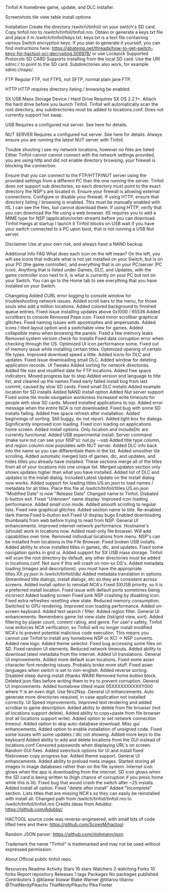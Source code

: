 Tinfoil
A homebrew game, update, and DLC installer.

Screenshots
tile view table install options

Installation
Create the directory /switch/tinfoil/ on your switch's SD card.
Copy tinfoil.nro to /switch/tinfoil/tinfoil.nro.
Obtain or generate a keys.txt file and place it in /switch/tinfoil/keys.txt. keys.txt is a text file containing various Switch encryption keys. If you plan to generate it yourself, you can find instructions here: https://gbatemp.net/threads/how-to-get-switch-keys-for-hactool-xci-decrypting.506978/ or use Lockpick
Supported Protocols
SD CARD
Supports installing from the local SD card. Use the URI sdmc:/ to point to the SD card. Subdirectories also work, for example sdmc://nsps/.

FTP
Regular FTP, not FTPS, not SFTP, normal plain jane FTP.

HTTP
HTTP requires directory listing / browsing be enabled.

SX USB Mass Storage Device / Hard Drive
Requires SX OS 2.2.1+. Attach the hard drive before you launch Tinfoil. Tinfoil will automatically scan the root directory, any subdirectories must be added to locations.conf. Does not currently support hot swap.

USB
Requires a configured nut server. See here for details.

NUT SERVER
Requires a configured nut server. See here for details. Always ensure you are running the latest NUT server with Tinfoil.

Trouble shooting
I see my network locations, however no files are listed
Either Tinfoil cannot cannot connect with the network settings provided, you are using http and did not enable directory browsing, your firewall is blocking the connection.

Ensure that you can connect to the FTP/HTTP/NUT server using the provided settings from a different PC than the one running the server.
Tinfoil does not support sub directories, so each directory must point to the exact directory the NSP's are located in.
Ensure your firewall is allowing external connections. Configure or disable your firewall.
If using HTTP, ensure that directory listing / browsing is enabled. This must be manually enabled with IIS.
I can see the files, but cannot download them.
If using HTTP, verify that you can download the file using a web browser. IIS requires you to add a MIME type for NSP (application/octet-stream) before you can download.
Tinfoil Hangs at startup I launch it
Tinfoil blocks on USB wait if you have your switch connected to a PC upon boot, that is not running a USB Nut server.

Disclaimer
Use at your own risk, and always have a NAND backup.

Additional Info
FAQ
What does each icon on the left mean?
On the left, you will see icons that indicate what is not yet installed on your Switch, but is on your PC (the game controller), and everything that is on your PC/server (PC icon). Anything that is listed under Games, DLC, and Updates, with the game controller icon next to it, is what is currently on your PC but not on your Switch. You can go to the Home tab to see everything that you have installed on your Switch.

Changelog
Added CURL error logging to console window for troubleshooting network issues.
Added scroll bars to the menu, for those souls who add a million locations.
Added colored background to finished queue entries.
Fixed issue installing updates above 0x1000 / 65536
Added scrollbars to console
Removed Pepe icon.
Fixed minor scrollbar graphical glitches.
Fixed naming issues with apostrophes and ampersands.
Added icons / tiled layout option and a switchable view for games.
Added collapsible menu when browsing the panels.
Fixed a few memory leaks
Removed system version check for installs
Fixed data corruption error when checking through the OS.
Optimized UI icon performance some.
Fixed out of memory issue while installing certain titles.
Optimized opening of certain file types.
Improved download speed a little.
Added icons for DLC and updates.
Fixed issue downloading small DLC.
Added window for deleting application records.
UI Tweaks
Added sorting for network directories.
Added file size and modified date for FTP locations.
Added free space indicators.
Moved progress bar to stop
Added version and language to title list, and cleaned up the names
Fixed early failed install bug from last commit, caused by slow SD cards.
Fixed small DLC installs
Added example location for SD installs
Added NAND install option
Added Nut server support
Fixed some tile mode navigation wonkiness
Increased write timeouts for people with slow SD cards.
Moved installed applications to top.
Added error message when the entire NCA is not downloaded.
Fixed bug with some SD installs failing.
Added free space refresh after installation.
Added beginnings of sorting. Still buggy, do not report.
Added light box for dialogs.
Significantly improved icon loading.
Fixed icon loading on applications home screen.
Added install options. Only location and includeDlc are currently functional.
Added USB experimental install. Server command (make sure nut can see your NSP's): nut.py --usb
Added title type column, and region column now populates with NUT server.
Added DLC info back into the name so you can differentiate them in the list.
Added smoother tile scrolling.
Added automatic merged lists of games, dlc, and updates, and hides titles you already have installed. These sections merge all of the titles from all of your locations into one unique list.
Merged updates section only shows updates higher than what you have installed.
Added list of DLC and updates to the install dialog.
Included Latest Update on the install dialog now works.
Added support for loading titles.US.en.json to load names / metadata for all titles. Place this file at /switch/tinfoil/titles.US.en.json
"Modified Date" is now "Release Date"
Changed name to Tinfoil.
Disbaled b-button exit.
Fixed "Unknown" name display.
Improved icon loading performance.
Added small icon mode.
Added smooth scrolling to regular lists.
Fixed new graphical glitches.
Added section name to title.
Re-enabled dark theme
Fixed b-button exit
Fixed UI display bugs
Enabled downloading thumbnails from web before trying to read from NSP.
General UI enhancements.
Improved internet network performance.
Hostname's (should) work in locations now.
Added read-only file browser. Will add capabilities over time.
Removed individual locations from menu. NSP's can be installed from locations in the File Browser.
Fixed broken USB installs.
Added ability to show installed titles in games, dlc, and updates.
Fixed some navigation quirks in grid ui.
Added support for SX USB mass storage. Tinfoil will scan the root directory by default, any other directories must be added in locations.conf. Not sure if this will crash on non-sx OS's.
Added metadata loading (images and descriptions). you must have the appropriate titles.XX.yy.json in /switch/tinfoil/db/
Added metadata translation in options.
Streamlined title dialogs, install dialogs, etc so they are consistent across screens.
Added install option to reinstall NCA's
Fixed SXUSB priority, so it is a preferred install location.
Fixed issue with default ports sometimes being incorrect
Added loading screen
Fixed junk NSP crashing by disabling icon.
Fixed extra refreshes resetting view state.
Reduced memory consumption.
Switched to GPU rendering.
Improved icon loading performance.
Added on-screen keyboard.
Added text search / filter.
Added region filter.
General UI enhancements.
Remembers game list view state (list/grid view, sort).
Added filtering by player count, content rating, and genre.
For user's safety, Tinfoil now enforces NCA verification, so Tinfoil will no longer install modified NCA's to prevent potential malicious code execution. This means you cannot use Tinfoil to install any homebrew NSP or XCI -> NSP converts.
Added new logo.
Added theme selector.
Fixed bug accessing some files on SD.
Fixed random UI elements.
Reduced network timeouts.
Added ability to download latest metadata from the internet.
Added UI translations.
General UI improvements.
Added more default scan locations.
Fixed some asian character font rendering issues. Probably broke more stuff.
Fixed asian languages when switch is set to non-english.
Added reverse sorting.
Disabled sleep during install (thanks WAIN)
Removed home button block.
Deleted json files before writing them to try to prevent corruption.
General UI improvements.
Added homebrew titleid mask 05XXXXXXXXXXY000 where Y is an even digit. Use Nro2Nsp.
General UI enhancements.
Auto generate more directories required, in case application not installed correctly.
UI Speed improvements.
Improved text rendering and added scrolbar to game description.
Added ability to delete from file browser (not all locations support delete).
Added ability to copy+paste from file browser (not all locations support write).
Added option to set network connection timeout.
Added option to skip auto-database download.
Misc gui enhancements.
Added option to enable installation of unsigned code.
Fixed some issues with some updates / dlc not showing.
Added more keys to the keyboard
Added ability to add and delete locations from the GUI instead of locations.conf
Censored passwords when displaying URL's on screen.
Random GUI fixes.
Added overclock options for UI and install
fixed filebrowser copy progress bar.
Added theme support.
General UI enhancements.
Added ability to preload meta images.
Started storing all images in image databases rather than on the file system.
Internet icon glows when the app is downloading from the internet.
SD icon glows when the SD card is being written to (high chance of corruption if you press home while this is lit).
Fixed bug that would crash the switch after ~25 installs.
Added install all option.
Fixed "delete after install"
Added "Incomplete" section. Lists titles that are missing NCA's so they can easily be reinstalled with install all.
Changed path from /switch/tinfoil/tinfoil.nro to /switch/tinfoil/tinfoil.nro
Credits
Ideas from Adubbz: https://github.com/Adubbz/

HACTOOL source code was reverse-engineered, with small bits of code lifted here and there: https://github.com/SciresM/hactool

Random JSON parser: https://github.com/nlohmann/json

Trademark
the name "Tinfoil" is trademarked and may not be used without expressed permission.

About
Official public tinfoil repo.

Resources
 Readme
 Activity
Stars
 16 stars
Watchers
 2 watching
Forks
 10 forks
Report repository
Releases
 1 tags
Packages
No packages published
Contributors
3
@blawar
blawar Blake Warner
@tiliarou
tiliarou
@ThatNerdyPikachu
ThatNerdyPikachu Pika
Footer
